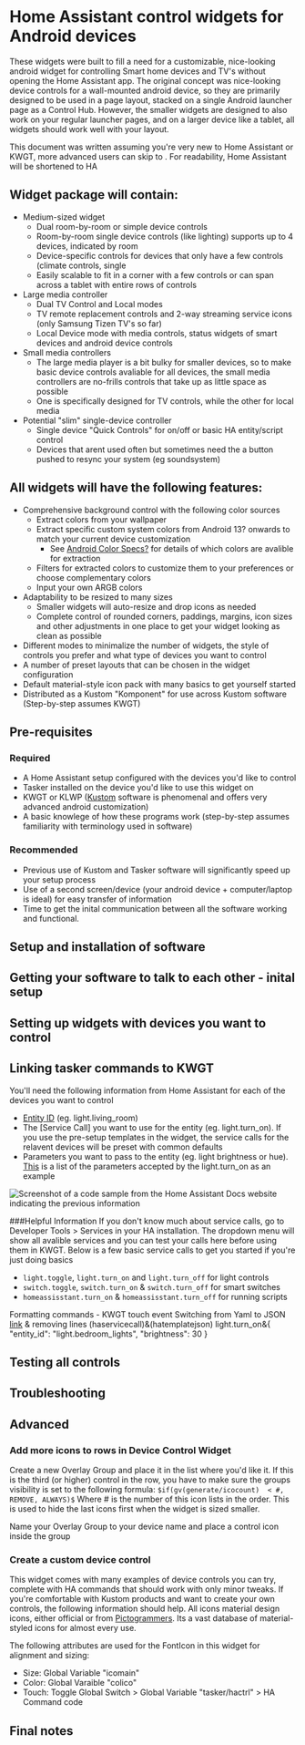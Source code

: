 # Home Assistant control widgets for Android devices

These widgets were built to fill a need for a customizable, nice-looking android widget for controlling Smart home devices and TV's without opening the Home Assistant app. The original concept was nice-looking device controls for a wall-mounted android device, so they are primarily designed to be used in a page layout, stacked on a single Android launcher page as a Control Hub. However, the smaller widgets are designed to also work on your regular launcher pages, and on a larger device like a tablet, all widgets should work well with your layout.

This document was written assuming you're very new to Home Assistant or KWGT, more advanced users can skip to <HERE>. For readability, Home Assistant will be shortened to HA 


## Widget package will contain:
- Medium-sized widget
    - Dual room-by-room or simple device controls
    - Room-by-room single device controls (like lighting) supports up to 4 devices, indicated by room
    - Device-specific controls for devices that only have a few controls (climate controls, single
    - Easily scalable to fit in a corner with a few controls or can span across a tablet with entire rows of controls
- Large media controller
    - Dual TV Control and Local modes
    - TV remote replacement controls and 2-way streaming service icons (only Samsung Tizen TV's so far)
    - Local Device mode with media controls, status widgets of smart devices and android device controls
- Small media controllers
    - The large media player is a bit bulky for smaller devices, so to make basic device controls avaliable for all devices, the small media controllers are no-frills controls that take up as little space as possible
    - One is specifically designed for TV controls, while the other for local media
- Potential "slim" single-device controller
    - Single device "Quick Controls" for on/off or basic HA entity/script control
    - Devices that arent used often but sometimes need the a button pushed to resync your system (eg soundsystem)

 
## All widgets will have the following features:
- Comprehensive background control with the following color sources
    - Extract colors from your wallpaper
    - Extract specific custom system colors from Android 13? onwards to match your current device customization
        - See [Android Color Specs?](<URL>) for details of which colors are avalible for extraction
    - Filters for extracted colors to customize them to your preferences or choose complementary colors
    - Input your own ARGB colors
- Adaptability to be resized to many sizes
    - Smaller widgets will auto-resize and drop icons as needed
    - Complete control of rounded corners, paddings, margins, icon sizes and other adjustments in one place to get your widget looking as clean as possible
- Different modes to minimalize the number of widgets, the style of controls you prefer and what type of devices you want to control
- A number of preset layouts that can be chosen in the widget configuration
- Default material-style icon pack with many basics to get yourself started
- Distributed as a Kustom "Komponent" for use across Kustom software (Step-by-step assumes KWGT)


## Pre-requisites
### Required
- A Home Assistant setup configured with the devices you'd like to control
- Tasker installed on the device you'd like to use this widget on
- KWGT or KLWP ([Kustom](<URL>) software is phenomenal and offers very advanced android customization)
- A basic knowlege of how these programs work (step-by-step assumes familiarity with terminology used in software)

### Recommended
- Previous use of Kustom and Tasker software will significantly speed up your setup process
- Use of a second screen/device (your android device + computer/laptop is ideal) for easy transfer of information
- Time to get the inital communication between all the software working and functional.

## Setup and installation of software


## Getting your software to talk to each other - inital setup


## Setting up widgets with devices you want to control


## Linking tasker commands to KWGT

You'll need the following information from Home Assistant for each of the devices you want to control
- [Entity ID](<HAURL>) (eg. light.living_room)
- The [Service Call]<HAURL> you want to use for the entity (eg. light.turn_on). If you use the pre-setup templates in the widget, the service calls for the relavent devices will be preset with common defaults
- Parameters you want to pass to the entity (eg. light brightness or hue). [This](https://www.home-assistant.io/integrations/light/#service-lightturn_on) is a list of the parameters accepted by the light.turn_on as an example

![Screenshot of a code sample from the Home Assistant Docs website indicating the previous information](<ha-light-sample>)

###Helpful Information
If you don't know much about service calls, go to Developer Tools > Services in your HA installation. The dropdown menu will show all avalible services and you can test your calls here before using them in KWGT. Below is a few basic service calls to get you started if you're just doing basics
- ```light.toggle```, ```light.turn_on``` and ```light.turn_off``` for light controls
- ```switch.toggle```, ```switch.turn_on``` & ```switch.turn_off``` for smart switches
- ```homeassisstant.turn_on``` & ```homeassisstant.turn_off``` for running scripts

Formatting commands - KWGT touch event
Switching from Yaml to JSON [link](https://www.json2yaml.com/convert-yaml-to-json) & removing lines
(haservicecall)&(hatemplatejson)
light.turn_on&{ "entity_id": "light.bedroom_lights", "brightness": 30 }

## Testing all controls


## Troubleshooting


## Advanced

### Add more icons to rows in Device Control Widget
Create a new Overlay Group and place it in the list where you'd like it. If this is the third (or higher) control in the row, you have to make sure the groups visibility is set to the following formula:
```$if(gv(generate/icocount)  < #, REMOVE, ALWAYS)$```
Where # is the number of this icon lists in the order. This is used to hide the last icons first when the widget is sized smaller.

Name your Overlay Group to your device name and place a control icon inside the group

### Create a custom device control
This widget comes with many examples of device controls you can try, complete with HA commands that should work with only minor tweaks. If you're comfortable with Kustom products and want to create your own controls, the following information should help. All icons material design icons, either official or from [Pictogrammers](https://pictogrammers.com/library/mdi/). Its a vast database of material-styled icons for almost every use.

The following attributes are used for the FontIcon in this widget for alignment and sizing:
- Size: Global Variable "icomain"
- Color: Global Varaible "colico"
- Touch: Toggle Global Switch > Global Variable "tasker/hactrl" > HA Command code


## Final notes
